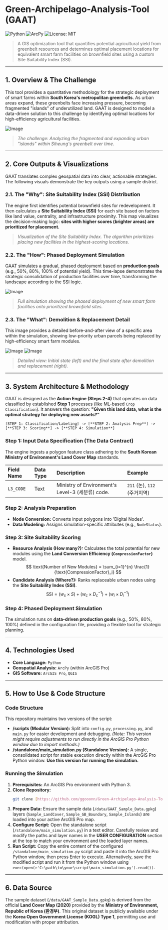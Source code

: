 # Green-Archipelago-Analysis-Tool (GAAT)

![Python](https://img.shields.io/badge/Python-3.8%2B-blue.svg) ![ArcPy](https://img.shields.io/badge/ArcPy-ArcGIS%20Pro-blue.svg) ![License: MIT](https://img.shields.io/badge/License-MIT-green.svg)

> A GIS optimization tool that quantifies potential agricultural yield from greenbelt resources and determines optimal placement locations for equivalent smart farm facilities on brownfield sites using a custom Site Suitability Index (SSI).

---

## 1. Overview & The Challenge

This tool provides a quantitative methodology for the strategic deployment of smart farms within **South Korea's metropolitan greenbelts**. As urban areas expand, these greenbelts face increasing pressure, becoming fragmented "islands" of underutilized land. GAAT is designed to model a data-driven solution to this challenge by identifying optimal locations for high-efficiency agricultural facilities.

![Image](https://github.com/user-attachments/assets/d6d8440c-3c9a-4697-b05f-6f863b6ad042)
> *The challenge: Analyzing the fragmented and expanding urban "islands" within Siheung's greenbelt over time.*

---

## 2. Core Outputs & Visualizations

GAAT translates complex geospatial data into clear, actionable strategies. The following visuals demonstrate the key outputs using a sample district.

### 2.1. The "Why": Site Suitability Index (SSI) Distribution

The engine first identifies potential brownfield sites for redevelopment. It then calculates a **Site Suitability Index (SSI)** for each site based on factors like land value, centrality, and infrastructure proximity. This map visualizes the decision-making logic: **sites with higher scores (brighter areas) are prioritized for placement.**

> *Visualization of the Site Suitability Index. The algorithm prioritizes placing new facilities in the highest-scoring locations.*

### 2.2. The "How": Phased Deployment Simulation

GAAT simulates a gradual, phased deployment based on **production goals** (e.g., 50%, 80%, 100% of potential yield). This time-lapse demonstrates the strategic consolidation of production facilities over time, transforming the landscape according to the SSI logic.

![Image](https://github.com/user-attachments/assets/a9657e1e-c05f-470f-adcf-005c74f35f66)
> *Full simulation showing the phased deployment of new smart farm facilities onto prioritized brownfield sites.*

### 2.3. The "What": Demolition & Replacement Detail

This image provides a detailed before-and-after view of a specific area within the simulation, showing low-priority urban parcels being replaced by high-efficiency smart farm modules.

![Image](https://github.com/user-attachments/assets/000c8ef6-6d7b-4fb2-a7ec-fb7ee7143442) ![Image](https://github.com/user-attachments/assets/a5691f6b-d515-4126-9011-5a14d66bc213)
> *Detailed view: Initial state (left) and the final state after demolition and replacement (right).*

---

## 3. System Architecture & Methodology

GAAT is designed as the **Action Engine (Steps 2-4)** that operates on data classified by established **Step 1** processes (like ML-based `Crop Classification`). It answers the question: **"Given this land data, what is the optimal strategy for deploying new assets?"**

`[STEP 1: Classification/Labeling] -> [**STEP 2: Analysis Prep**] -> [**STEP 3: Scoring**] -> [**STEP 4: Simulation**]`

### Step 1: Input Data Specification (The Data Contract)

The engine ingests a polygon feature class adhering to the **South Korean Ministry of Environment's Land Cover Map** standards.

| Field Name | Data Type | Description | Example |
| :--- | :--- | :--- | :--- |
| `L3_CODE` | Text | Ministry of Environment's Level-3 (세분류) code. | `211` (논), `112` (주거지역) |

### Step 2:  Analysis Preparation

* **Node Conversion:** Converts input polygons into 'Digital Nodes'.
* **Data Modeling:** Assigns simulation-specific attributes (e.g., `NodeStatus`).

### Step 3:  Site Suitability Scoring

* **Resource Analysis (How many?):** Calculates the total potential for new modules using the **Land Conversion Efficiency (`CompressionFactor`)** model.
    $$ \text{Number of New Modules} = \sum_{i=1}^{n} \frac{1}{\text{CompressionFactor}_i} $$
* **Candidate Analysis (Where?):** Ranks replaceable urban nodes using the **Site Suitability Index (SSI)**.
    $$ \text{SSI} = (w_s \times S) + (w_c \times D_c^{-1}) + (w_i \times D_i^{-1}) $$

### Step 4:  Phased Deployment Simulation

The simulation runs on **data-driven production goals** (e.g., 50%, 80%, 100%) defined in the configuration file, providing a flexible tool for strategic planning.

---

## 4. Technologies Used

* **Core Language:** `Python`
* **Geospatial Analysis:** `ArcPy` (within ArcGIS Pro)
* **GIS Software:** `ArcGIS Pro`, `QGIS`

---

## 5. How to Use & Code Structure

### Code Structure

This repository maintains two versions of the script:

* **/scripts (Modular Version):** Split into `config.py`, `processing.py`, and `main.py` for easier development and debugging. *(Note: This version might require adjustments to run directly in the ArcGIS Pro Python window due to import methods.)*
* **/standalone/main_simulation.py (Standalone Version):** A single, consolidated script for stable execution directly within the ArcGIS Pro Python window. **Use this version for running the simulation.**

### Running the Simulation

1.  **Prerequisites:** An ArcGIS Pro environment with Python 3.
2.  **Clone Repository:**
    ```bash
    git clone [https://github.com/ggooonn/Green-Archipelago-Analysis-Tool.git](https://github.com/ggooonn/Green-Archipelago-Analysis-Tool.git)
    ```
3.  **Prepare Data:** Ensure the sample data (`/data/GAAT_Sample_Data.gpkg`) layers (`Sample_LandCover`, `Sample_GB_Boundary`, `Sample_Islands`) are loaded into your active ArcGIS Pro map.
4.  **Configure Script:** Open the standalone script (`/standalone/main_simulation.py`) in a text editor. Carefully review and modify the paths and layer names in the **USER CONFIGURATION** section at the top to match your environment and the loaded layer names.
5.  **Run Script:** Copy the entire content of the configured `/standalone/main_simulation.py` script and paste it into the ArcGIS Pro Python window, then press Enter to execute. Alternatively, save the modified script and run it from the Python window using `exec(open(r'C:\path\to\your\script\main_simulation.py').read())`.

---

## 6. Data Source

The sample dataset (`/data/GAAT_Sample_Data.gpkg`) is derived from the official **Land Cover Map (2020)** provided by the **Ministry of Environment, Republic of Korea (환경부)**. This original dataset is publicly available under the **Korea Open Government License (KOGL) Type 1**, permitting use and modification with proper attribution.
